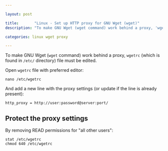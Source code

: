 ```yaml
---

layout: post

title:       "Linux - Set up HTTP proxy for GNU Wget (wget)"
description: "To make GNU Wget (wget command) work behind a proxy, 'wgetrc' (which is found in '/etc/' directory) file must be edited."

categories: linux wget proxy

---
```



To make GNU Wget (`wget` command) work behind a proxy, `wgetrc` (which is found in `/etc/` directory) file must be edited.

Open `wgetrc` file with preferred editor:

```terminal
nano /etc/wgetrc
```

And add a new line with the proxy settings (or update if the line is already present):

```
http_proxy = http://user:password@server:port/
```


## Protect the proxy settings

By removing READ permissions for "all other users":

```terminal
stat /etc/wgetrc
chmod 640 /etc/wgetrc
```